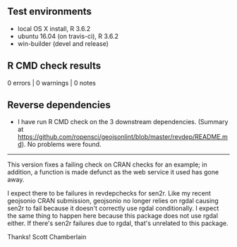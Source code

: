## Test environments

* local OS X install, R 3.6.2
* ubuntu 16.04 (on travis-ci), R 3.6.2
* win-builder (devel and release)

## R CMD check results

0 errors | 0 warnings | 0 notes

## Reverse dependencies

* I have run R CMD check on the 3 downstream dependencies. (Summary at <https://github.com/ropensci/geojsonlint/blob/master/revdep/README.md>). No problems were found.

---

This version fixes a failing check on CRAN checks for an example; in addition, a function is made defunct as the web service it used has gone away.

I expect there to be failures in revdepchecks for sen2r. Like my recent geojsonio CRAN submission, geojsonio no longer relies on rgdal causing sen2r to fail because it doesn't correctly use rgdal conditionally. I expect the same thing to happen here because this package does not use rgdal either. If there's sen2r failures due to rgdal, that's unrelated to this package.

Thanks! 
Scott Chamberlain
